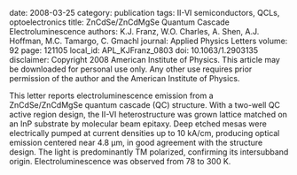 date: 2008-03-25
category: publication
tags: II-VI semiconductors, QCLs, optoelectronics
title: ZnCdSe/ZnCdMgSe Quantum Cascade Electroluminescence
authors: K.J. Franz, W.O. Charles, A. Shen, A.J. Hoffman, M.C. Tamargo, C. Gmachl
journal: Applied Physics Letters
volume: 92
page: 121105
local_id: APL_KJFranz_0803
doi: 10.1063/1.2903135
disclaimer: Copyright 2008 American Institute of Physics. This article may be downloaded for personal use only. Any other use requires prior permission of the author and the American Institute of Physics.

This letter reports electroluminescence emission from a ZnCdSe/ZnCdMgSe quantum
cascade (QC) structure. With a two-well QC active region design, the II-VI
heterostructure was grown lattice matched on an InP substrate by molecular beam
epitaxy. Deep etched mesas were electrically pumped at current densities up to
10 kA/cm, producing optical emission centered near 4.8 µm, in good agreement
with the structure design. The light is predominantly TM polarized, confirming
its intersubband origin. Electroluminescence was observed from 78 to 300 K.
